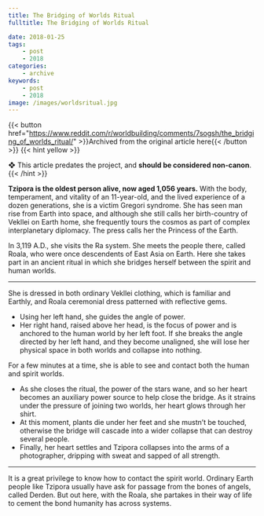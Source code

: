 ```yaml
---
title: The Bridging of Worlds Ritual
fulltitle: The Bridging of Worlds Ritual

date: 2018-01-25
tags:
    - post
    - 2018
categories:
    - archive
keywords:
    - post
    - 2018
image: /images/worldsritual.jpg
---
```

{{< button href="https://www.reddit.com/r/worldbuilding/comments/7sogsh/the_bridging_of_worlds_ritual/" >}}Archived from the original article here{{< /button >}}
{{< hint yellow >}}

❖ This article predates the project, and **should be considered non-canon**.
{{< /hint >}}

**Tzipora is the oldest person alive, now aged 1,056 years.** With the body, temperament, and vitality of an 11-year-old, and the lived experience of a dozen generations, she is a victim Gregori syndrome. She has seen man rise from Earth into space, and although she still calls her birth-country of Vekllei on Earth home, she frequently tours the cosmos as part of complex interplanetary diplomacy. The press calls her the Princess of the Earth.

In 3,119 A.D., she visits the Ra system. She meets the people there, called Roala, who were once descendents of East Asia on Earth. Here she takes part in an ancient ritual in which she bridges herself between the spirit and human worlds.

*****

She is dressed in both ordinary Vekllei clothing, which is familiar and Earthly, and Roala ceremonial dress patterned with reflective gems.

* Using her left hand, she guides the angle of power.
* Her right hand, raised above her head, is the focus of power and is anchored to the human world by her left foot. If she breaks the angle directed by her left hand, and they become unaligned, she will lose her physical space in both worlds and collapse into nothing.

For a few minutes at a time, she is able to see and contact both the human and spirit worlds.

* As she closes the ritual, the power of the stars wane, and so her heart becomes an auxiliary power source to help close the bridge. As it strains under the pressure of joining two worlds, her heart glows through her shirt.
* At this moment, plants die under her feet and she mustn’t be touched, otherwise the bridge will cascade into a wider collapse that can destroy several people.
* Finally, her heart settles and Tzipora collapses into the arms of a photographer, dripping with sweat and sapped of all strength.

*****

It is a great privilege to know how to contact the spirit world. Ordinary Earth people like Tzipora usually have ask for passage from the bones of angels, called Derden. But out here, with the Roala, she partakes in their way of life to cement the bond humanity has across systems.
